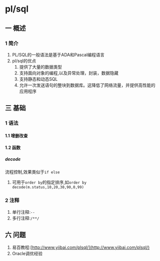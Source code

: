 # pl/sql
## 一 概述
### 1 简介
1. PL/SQL的一般语法是基于ADA和Pascal编程语言
1. pl/sql的优点
    1. 提供了大量的数据类型
    2. 支持面向对象的编程,以及异常处理，封装，数据隐藏
    3. 支持静态和动态SQL
    4. 允许一次发送语句的整块到数据库。这降低了网络流量，并提供高性能的应用程序

## 三 基础
### 1 语法
#### 1.1 增删改查

#### 1.2 函数
##### decode
流程控制,效果类似于`if else`
1. 可用于`order by`的指定排序,如`order by decode(m.status,10,20,30,90,0,99)`

### 2 注释
1. 单行注释:`--`
2. 多行注释:`/**/`

## 六 问题
1. 易百教程:[http://www.yiibai.com/plsql/](http://www.yiibai.com/plsql/)
2. Oracle调优经验
